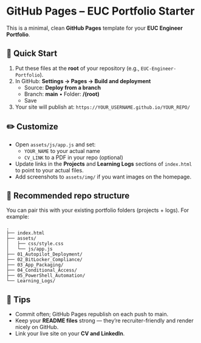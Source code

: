 # GitHub Pages – EUC Portfolio Starter

This is a minimal, clean **GitHub Pages** template for your **EUC Engineer Portfolio**.

## 🚀 Quick Start
1. Put these files at the **root** of your repository (e.g., `EUC-Engineer-Portfolio`).
2. In GitHub: **Settings → Pages → Build and deployment**
   - Source: **Deploy from a branch**
   - Branch: **main** • Folder: **/(root)**
   - Save
3. Your site will publish at: `https://YOUR_USERNAME.github.io/YOUR_REPO/`

## ✏️ Customize
- Open `assets/js/app.js` and set:
  - `YOUR_NAME` to your actual name
  - `CV_LINK` to a PDF in your repo (optional)
- Update links in the **Projects** and **Learning Logs** sections of `index.html` to point to your actual files.
- Add screenshots to `assets/img/` if you want images on the homepage.

## 📁 Recommended repo structure
You can pair this with your existing portfolio folders (projects + logs). For example:
```
.
├── index.html
├── assets/
│   ├── css/style.css
│   └── js/app.js
├── 01_Autopilot_Deployment/
├── 02_BitLocker_Compliance/
├── 03_App_Packaging/
├── 04_Conditional_Access/
├── 05_PowerShell_Automation/
└── Learning_Logs/
```

## 🧩 Tips
- Commit often; GitHub Pages republish on each push to main.
- Keep your **README files** strong — they’re recruiter-friendly and render nicely on GitHub.
- Link your live site on your **CV and LinkedIn**.
